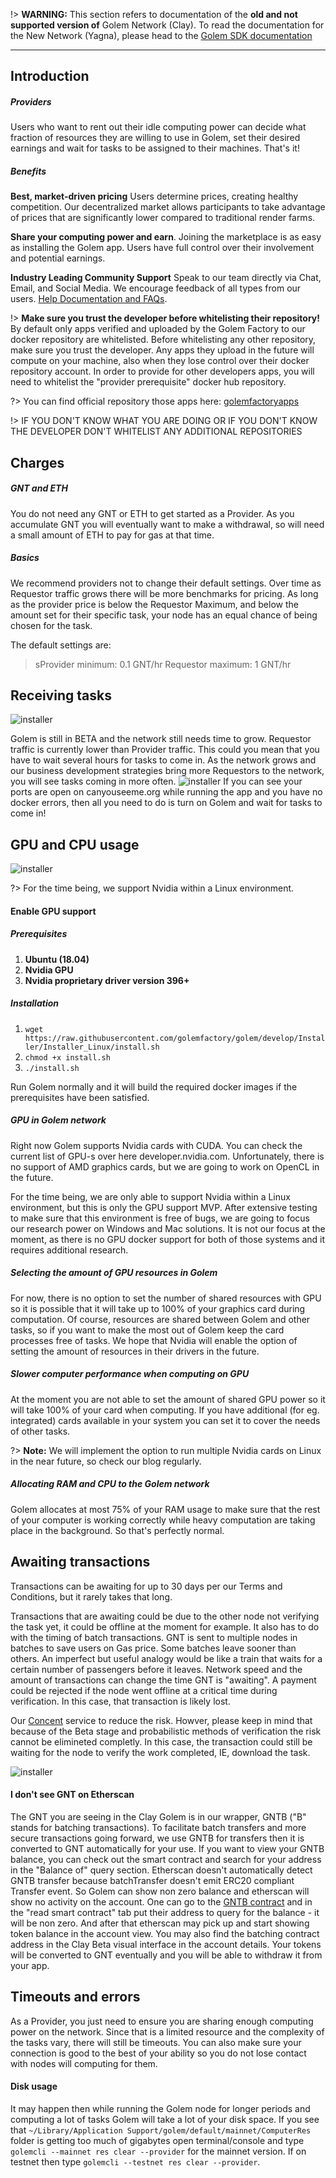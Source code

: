 !> **WARNING:** This section refers to documentation of the **old and not supported version of** Golem Network (Clay). To read the documentation for the New Network (Yagna), please head to the [Golem SDK documentation](https://handbook.golem.network)

---

## Introduction

##### Providers
Users who want to rent out their idle computing power can decide what fraction of resources they are willing to use in Golem, set their desired earnings and wait for tasks to be assigned to their machines. That's it!

##### Benefits
**Best, market-driven pricing** Users determine prices, creating healthy competition. Our decentralized market allows participants to take advantage of prices that are significantly lower compared to traditional render farms.

**Share your computing power and earn**. Joining the marketplace is as easy as installing the Golem app. Users have full control over their involvement and potential earnings.

**Industry Leading Community Support**
Speak to our team directly via Chat, Email, and Social Media. We encourage feedback of all types from our users. [Help Documentation and FAQs](/Products/Clay-Beta/Understanding-Beta).

!> **Make sure you trust the developer before whitelisting their repository!**
By default only apps verified and uploaded by the Golem Factory to our docker repository are whitelisted.
Before whitelisting any other repository, make sure you trust the developer. Any apps they upload in the future will compute on your machine, also when they lose control over their docker repository account. In order to provide for other developers apps, you will need to whitelist the "provider prerequisite" docker hub repository.

?> You can find official repository those apps here: [golemfactoryapps](https://hub.docker.com/u/golemfactoryapps/?page=1)

!> IF YOU DON'T KNOW WHAT YOU ARE DOING OR IF YOU DON'T KNOW THE DEVELOPER DON'T WHITELIST ANY ADDITIONAL REPOSITORIES



## Charges

##### GNT and ETH
You do not need any GNT or ETH to get started as a Provider. As you accumulate GNT you will eventually want to make a withdrawal, so will need a small amount of ETH to pay for gas at that time.

##### Basics
We recommend providers not to change their default settings. Over time as Requestor traffic grows there will be more benchmarks for pricing. As long as the provider price is below the Requestor Maximum, and below the amount set for their specific task, your node has an equal chance of being chosen for the task.

The default settings are:

> sProvider minimum: 0.1 GNT/hr Requestor maximum: 1 GNT/hr

##  Receiving tasks
![installer](/img/usage/settings_view_price.jpg)

Golem is still in BETA and the network still needs time to grow. Requestor traffic is currently lower than Provider traffic. This could you mean that you have to wait several hours for tasks to come in. As the network grows and our business development strategies bring more Requestors to the network, you will see tasks coming in more often.
![installer](/img/usage/canyouseeme.jpg)
If you can see your ports are open on canyouseeme.org while running the app and you have no docker errors, then all you need to do is turn on Golem and wait for tasks to come in!


##  GPU and CPU usage
![installer](/img/usage/CPU_GPU.jpg)

?> For the time being, we support Nvidia within a Linux environment.

#### Enable GPU support

##### Prerequisites

1. **Ubuntu (18.04)**
2. **Nvidia GPU**
3. **Nvidia proprietary driver version 396+**

##### Installation

1. `wget https://raw.githubusercontent.com/golemfactory/golem/develop/Installer/Installer_Linux/install.sh`
2. `chmod +x install.sh`
3. `./install.sh`

Run Golem normally and it will build the required docker images if the prerequisites have been satisfied.

##### GPU in Golem network
Right now Golem supports Nvidia cards with CUDA. You can check the current list of GPU-s over here developer.nvidia.com. Unfortunately, there is no support of AMD graphics cards, but we are going to work on OpenCL in the future.

For the time being, we are only able to support Nvidia within a Linux environment, but this is only the GPU support MVP. After extensive testing to make sure that this environment is free of bugs, we are going to focus our research power on Windows and Mac solutions. It is not our focus at the moment, as there is no GPU docker support for both of those systems and it requires additional research.

##### Selecting the amount of GPU resources in Golem
For now, there is no option to set the number of shared resources with GPU so it is possible that it will take up to 100% of your graphics card during computation. Of course, resources are shared between Golem and other tasks, so if you want to make the most out of Golem keep the card processes free of tasks. We hope that Nvidia will enable the option of setting the amount of resources in their drivers in the future.

##### Slower computer performance when computing on GPU
At the moment you are not able to set the amount of shared GPU power so it will take 100% of your card when computing. If you have additional (for eg. integrated) cards available in your system you can set it to cover the needs of other tasks.

?> **Note:**
We will implement the option to run multiple Nvidia cards on Linux in the near future, so check our blog regularly.

##### Allocating RAM and CPU to the Golem network
Golem allocates at most 75% of your RAM usage to make sure that the rest of your computer is working correctly while heavy computation are taking place in the background. So that's perfectly normal.


## Awaiting transactions
Transactions can be awaiting for up to 30 days per our Terms and Conditions, but it rarely takes that long.

Transactions that are awaiting could be due to the other node not verifying the task yet, it could be offline at the moment for example. It also has to do with the timing of batch transactions. GNT is sent to multiple nodes in batches to save users on Gas price. Some batches leave sooner than others. An imperfect but useful analogy would be like a train that waits for a certain number of passengers before it leaves. Network speed and the amount of transactions can change the time GNT is "awaiting". A payment could be rejected if the node went offline at a critical time during verification. In this case, that transaction is likely lost.

Our [Concent](/Products/Clay-Beta/Usage?id=concent-service) service to reduce the risk. Howver, please keep in mind that because of the Beta stage and probabilistic methods of verification the risk cannot be elimineted completly. In this case, the transaction could still be waiting for the node to verify the work completed, IE, download the task.

![installer](/img/usage/hiostory_view_timeout.jpg)

#### I don't see GNT on Etherscan

The GNT you are seeing in the Clay Golem is in our wrapper, GNTB ("B" stands for batching transactions). To facilitate batch transfers and more secure transactions going forward, we use GNTB for transfers then it is converted to GNT automatically for your use. If you want to view your GNTB balance, you can check out the smart contract and search for your address in the "Balance of" query section. Etherscan doesn't automatically detect GNTB transfer because batchTransfer doesn't emit ERC20 compliant Transfer event. So Golem can show non zero balance and etherscan will show no activity on the account. One can go to the [GNTB contract](https://etherscan.io/token/0xa7dfb33234098c66fde44907e918dad70a3f211c#readContract) and in the "read smart contract" tab put their address to query for the balance - it will be non zero. And after that etherscan may pick up and start showing token balance in the account view.
You may also find the batching contract address in the Clay Beta visual interface in the account details. 
Your tokens will be converted to GNT eventually and you will be able to withdraw it from your app.


## Timeouts and errors

As a Provider, you just need to ensure you are sharing enough computing power on the network. Since that is a limited resource and the complexity of the tasks vary, there will still be timeouts. You can also make sure your connection is good to the best of your ability so you do not lose contact with nodes will computing for them.

#### Disk usage

It may happen then while running the Golem node for longer periods and computing a lot of tasks Golem will take a lot of your disk space. If you see that `~/Library/Application Support/golem/default/mainnet/ComputerRes` folder is getting too much of gigabytes open terminal/console and type `golemcli --mainnet res clear --provider` for the mainnet version. If on testnet then type `golemcli --testnet res clear --provider`.
